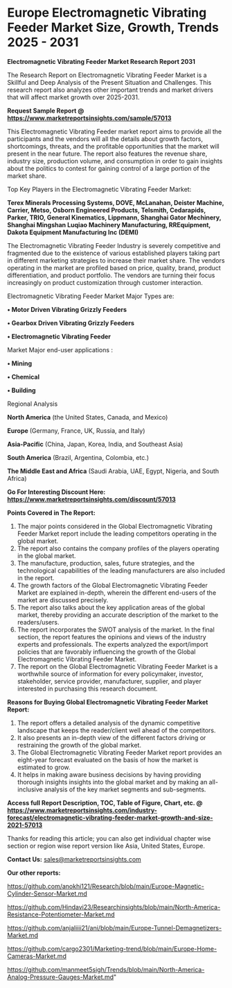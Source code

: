 # Europe Electromagnetic Vibrating Feeder Market Size, Growth, Trends 2025 - 2031

<strong>Electromagnetic Vibrating Feeder Market Research Report 2031</strong>

The Research Report on Electromagnetic Vibrating Feeder Market is a Skillful and Deep Analysis of the Present Situation and Challenges. This research report also analyzes other important trends and market drivers that will affect market growth over 2025-2031.

<strong>Request Sample Report @ <a href=https://www.marketreportsinsights.com/sample/57013>https://www.marketreportsinsights.com/sample/57013</a></strong>

This Electromagnetic Vibrating Feeder market report aims to provide all the participants and the vendors will all the details about growth factors, shortcomings, threats, and the profitable opportunities that the market will present in the near future. The report also features the revenue share, industry size, production volume, and consumption in order to gain insights about the politics to contest for gaining control of a large portion of the market share.

Top Key Players in the Electromagnetic Vibrating Feeder Market:

<strong>Terex Minerals Processing Systems, DOVE, McLanahan, Deister Machine, Carrier, Metso, Osborn Engineered Products, Telsmith, Cedarapids, Parker, TRIO, General Kinematics, Lippmann, Shanghai Gator Mechinery, Shanghai Mingshan Luqiao Machinery Manufacturing, RREquipment, Dakota Equipment Manufacturing Inc (DEMI)</strong>

The Electromagnetic Vibrating Feeder Industry is severely competitive and fragmented due to the existence of various established players taking part in different marketing strategies to increase their market share. The vendors operating in the market are profiled based on price, quality, brand, product differentiation, and product portfolio. The vendors are turning their focus increasingly on product customization through customer interaction.

Electromagnetic Vibrating Feeder Market Major Types are:

<strong>• Motor Driven Vibrating Grizzly Feeders

• Gearbox Driven Vibrating Grizzly Feeders

• Electromagnetic Vibrating Feeder</strong>

Market Major end-user applications :

<strong>• Mining

• Chemical

• Building</strong>

Regional Analysis

</u><strong><b>North America</b></strong> (the United States, Canada, and Mexico)

<strong><b>Europe </b></strong>(Germany, France, UK, Russia, and Italy)

<strong><b>Asia-Pacific</b></strong> (China, Japan, Korea, India, and Southeast Asia)

<strong><b>South America</b></strong> (Brazil, Argentina, Colombia, etc.)

<strong><b>The Middle East and Africa</b></strong> (Saudi Arabia, UAE, Egypt, Nigeria, and South Africa)

<strong>Go For Interesting Discount Here: <a href=https://www.marketreportsinsights.com/discount/57013>https://www.marketreportsinsights.com/discount/57013</a></strong>

<strong>Points Covered in The Report:</strong>
<ol>
  <li>The major points considered in the Global Electromagnetic Vibrating Feeder Market report include the leading competitors operating in the global market.</li>
  <li>The report also contains the company profiles of the players operating in the global market.</li>
  <li>The manufacture, production, sales, future strategies, and the technological capabilities of the leading manufacturers are also included in the report.</li>
  <li>The growth factors of the Global Electromagnetic Vibrating Feeder Market are explained in-depth, wherein the different end-users of the market are discussed precisely.</li>
  <li>The report also talks about the key application areas of the global market, thereby providing an accurate description of the market to the readers/users.</li>
  <li>The report incorporates the SWOT analysis of the market. In the final section, the report features the opinions and views of the industry experts and professionals. The experts analyzed the export/import policies that are favorably influencing the growth of the Global Electromagnetic Vibrating Feeder Market.</li>
  <li>The report on the Global Electromagnetic Vibrating Feeder Market is a worthwhile source of information for every policymaker, investor, stakeholder, service provider, manufacturer, supplier, and player interested in purchasing this research document.</li>
</ol>
<strong>Reasons for Buying Global Electromagnetic Vibrating Feeder Market Report:</strong>

<ol>
  <li>The report offers a detailed analysis of the dynamic competitive landscape that keeps the reader/client well ahead of the competitors.</li>
  <li>It also presents an in-depth view of the different factors driving or restraining the growth of the global market.</li>
  <li>The Global Electromagnetic Vibrating Feeder Market report provides an eight-year forecast evaluated on the basis of how the market is estimated to grow.</li>
  <li>It helps in making aware business decisions by having providing thorough insights insights into the global market and by making an all-inclusive analysis of the key market segments and sub-segments.</li>
</ol>
<strong>Access full Report Description, TOC, Table of Figure, Chart, etc. @ <a href=https://www.marketreportsinsights.com/industry-forecast/electromagnetic-vibrating-feeder-market-growth-and-size-2021-57013>https://www.marketreportsinsights.com/industry-forecast/electromagnetic-vibrating-feeder-market-growth-and-size-2021-57013</a></strong>


Thanks for reading this article; you can also get individual chapter wise section or region wise report version like Asia, United States, Europe.

<strong>Contact Us:</strong>
sales@marketreportsinsights.com

<strong>Our other reports:</strong>

<a href=https://github.com/anokhi121/Research/blob/main/Europe-Magnetic-Cylinder-Sensor-Market.md>https://github.com/anokhi121/Research/blob/main/Europe-Magnetic-Cylinder-Sensor-Market.md</a>

<a href=https://github.com/Hindavi23/Researchinsights/blob/main/North-America-Resistance-Potentiometer-Market.md>https://github.com/Hindavi23/Researchinsights/blob/main/North-America-Resistance-Potentiometer-Market.md</a>

<a href=https://github.com/anjaliiii21/ani/blob/main/Europe-Tunnel-Demagnetizers-Market.md>https://github.com/anjaliiii21/ani/blob/main/Europe-Tunnel-Demagnetizers-Market.md</a>

<a href=https://github.com/cargo2301/Marketing-trend/blob/main/Europe-Home-Cameras-Market.md>https://github.com/cargo2301/Marketing-trend/blob/main/Europe-Home-Cameras-Market.md</a>

<a href=https://github.com/manmeet5sigh/Trends/blob/main/North-America-Analog-Pressure-Gauges-Market.md>https://github.com/manmeet5sigh/Trends/blob/main/North-America-Analog-Pressure-Gauges-Market.md</a>"
